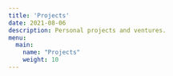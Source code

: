 ```yaml
---
title: 'Projects'
date: 2021-08-06
description: Personal projects and ventures.
menu:
  main:
    name: "Projects"
    weight: 10
---
```

